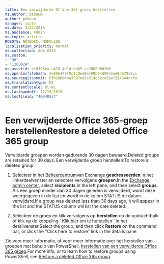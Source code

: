 ```yaml
---
title: Een verwijderde Office 365-groep herstellen
ms.author: pebaum
author: pebaum
manager: scotv
ms.date: 3/23/2018
ms.audience: Admin
ms.topic: article
ROBOTS: NOINDEX, NOFOLLOW
localization_priority: Normal
ms.collection: Adm_O365
ms.custom:
- "98"
- "1200024"
ms.assetid: bc0396ea-c426-4d1d-bb89-ced602d06fb6
ms.openlocfilehash: 2e89b479f8cfc0ee0e590b64d09abae8a678e1cc
ms.sourcegitcommit: 0f0186044a3597e42ad14c32ca58e7224344dcfa
ms.translationtype: MT
ms.contentlocale: nl-NL
ms.lasthandoff: 12/15/2019
ms.locfileid: "40048827"
---
```

# <a name="restore-a-deleted-office-365-group"></a><span data-ttu-id="5fe00-102">Een verwijderde Office 365-groep herstellen</span><span class="sxs-lookup"><span data-stu-id="5fe00-102">Restore a deleted Office 365 group</span></span>

<span data-ttu-id="5fe00-103">Verwijderde groepen worden gedurende 30 dagen bewaard.</span><span class="sxs-lookup"><span data-stu-id="5fe00-103">Deleted groups are retained for 30 days.</span></span> <span data-ttu-id="5fe00-104">Een verwijderde groep herstellen:</span><span class="sxs-lookup"><span data-stu-id="5fe00-104">To restore a deleted group:</span></span>
  
1. <span data-ttu-id="5fe00-105">Selecteer in het [Beheercentrum](https://outlook.office365.com/ecp/)van Exchange **geadresseerden** in het linkerdeelvenster en selecteer vervolgens **groepen**.</span><span class="sxs-lookup"><span data-stu-id="5fe00-105">In the [Exchange admin center](https://outlook.office365.com/ecp/), select **recipients** in the left pane, and then select **groups**.</span></span> <span data-ttu-id="5fe00-106">Als een groep minder dan 30 dagen geleden is verwijderd, wordt deze weergegeven in de lijst en wordt in de kolom STATUS de datum verwijderd.</span><span class="sxs-lookup"><span data-stu-id="5fe00-106">If a group was deleted less than 30 days ago, it will appear in the list and the STATUS column will list the date deleted.</span></span>

2. <span data-ttu-id="5fe00-107">Selecteer de groep en klik vervolgens op **herstellen** op de opdrachtbalk of klik op de koppeling ' Klik hier om te herstellen ' in het detailvenster.</span><span class="sxs-lookup"><span data-stu-id="5fe00-107">Select the group, and then click **Restore** on the command bar, or click the "Click here to restore" link in the details pane.</span></span>

<span data-ttu-id="5fe00-108">Zie voor meer informatie, of voor meer informatie over het herstellen van groepen met behulp van PowerShell, [herstellen van een verwijderde Office 365 groep](https://go.microsoft.com/fwlink/?linkid=867802).</span><span class="sxs-lookup"><span data-stu-id="5fe00-108">For more info, or to learn how to restore groups using PowerShell, see [Restore a deleted Office 365 group](https://go.microsoft.com/fwlink/?linkid=867802).</span></span>
  